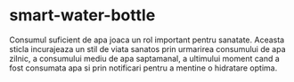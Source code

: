 # smart-water-bottle

Consumul suficient de apa joaca un rol important pentru sanatate. Aceasta sticla incurajeaza un stil de viata sanatos prin urmarirea consumului de apa zilnic, a consumului mediu de apa saptamanal, a ultimului moment cand a fost consumata apa si prin notificari pentru a mentine o hidratare optima.
